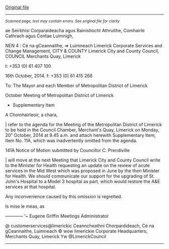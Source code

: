 [Original file](https://www.limerick.ie/sites/default/files/media/documents/2017-07/supplementary_agenda_for_meeting_of_metropolitan_district_-_20th_october_2014.pdf)

---
*<small>Scanned page, text may contain errors. See original file for clarity</small>*  

ae Seirbhisi Corparaideacha agus Bainistiocht Athruithe,
Comhairle Cathrach agus Contae Luimnigh,

NEN 4 : Cé na gCeannaithe,
=> Luimneach
Limerick Corporate Services and Change Management,
CITY & COUNTY Limerick City and County Council,
COUNCIL Merchants Quay,
Limerick

t: +353 (0) 61 407 100

16th October, 2014. f: +353 (0) 61 415 266

To: The Mayor and each Member of Metropolitan District of Limerick

October Meeting of Metropolitan District of Limerick
- Supplementary Item

A Chomhairleoir, a chara,

| refer to the agenda for the Meeting of the Metropolitan District of Limerick to be held in
the Council Chamber, Merchant's Quay, Limerick on Monday, 20” October, 2014 at
9.45 a.m. and attach herewith Supplementary Item, Item No. 11A, which was
inadvertently omitted from the agenda.

141A Notice of Motion submitted by Councillor C. Prendiville

| will move at the next Meeting that Limerick City and County Council write to the
Minister for Health requesting an update on the review of acute services in the Mid
West which was proposed in June by the then Minister for Health. We should
communicate our support for the upgrading of St. John's Hospital to a Model 3
hospital as part, which would restore the A&E services at that hospital.

Any inconvenience caused by this omission is regretted.

Is mise le meas,
as

———— ‘~
Eugene Griffin
Meetings Administrator

@ customerservices@limerickic
Ceanncheathni Chorpardideach, Cé na gCeannaithe, Luimneach © wow limerickie
Corporate Headquarters, Merchants Quay, Limerick Yw @LimerickCouncil


---
